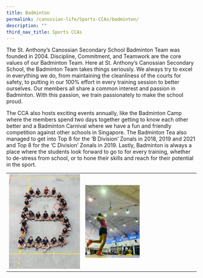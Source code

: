 ```yaml
---
title: Badminton
permalink: /canossian-life/Sports-CCAs/badminton/
description: ""
third_nav_title: Sports CCAs
---
```


The St. Anthony’s Canossian Secondary School Badminton Team was founded in 2004. Discipline, Commitment, and Teamwork are the core values of our Badminton Team. Here at St. Anthony’s Canossian Secondary School, the Badminton Team takes things seriously. We always try to excel in everything we do, from maintaining the cleanliness of the courts for safety, to putting in our 100% effort in every training session to better ourselves. Our members all share a common interest and passion in Badminton. With this passion, we train passionately to make the school proud.

The CCA also hosts exciting events annually, like the Badminton Camp where the members spend two days together getting to know each other better and a Badminton Carnival where we have a fun and friendly competition against other schools in Singapore. The Badminton Tea also managed to get into Top 8 for the ‘B Division’ Zonals in 2018, 2019 and 2021 and Top 8 for the ‘C Division’ Zonals in 2019. Lastly, Badminton is always a place where the students look forward to go to for every training, whether to de-stress from school, or to hone their skills and reach for their potential in the sport.

|   |   |
|---|---|
| ![](/images/Canossian%20Life/Sports%20CCAs/BADMINTON/Badminton1-e1631631425590.jpg)  | <img src="/images/Canossian%20Life/Sports%20CCAs/BADMINTON/Badminton2.jpg" style="width:50%">   |